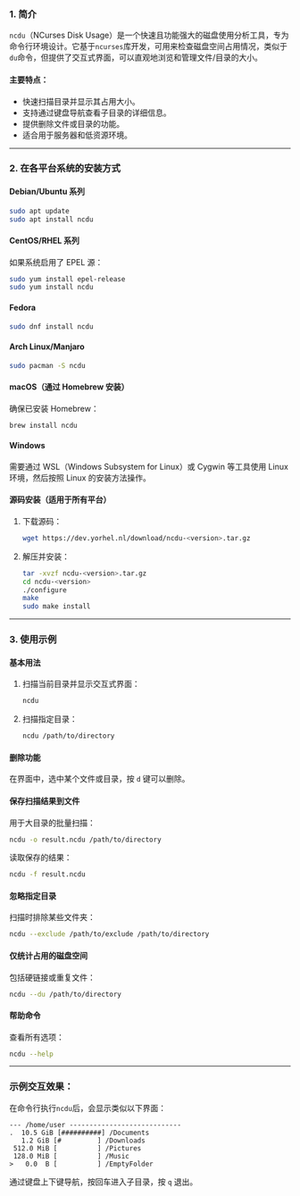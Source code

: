 ### 1. 简介  
`ncdu`（NCurses Disk Usage）是一个快速且功能强大的磁盘使用分析工具，专为命令行环境设计。它基于`ncurses`库开发，可用来检查磁盘空间占用情况，类似于`du`命令，但提供了交互式界面，可以直观地浏览和管理文件/目录的大小。

#### 主要特点：
- 快速扫描目录并显示其占用大小。
- 支持通过键盘导航查看子目录的详细信息。
- 提供删除文件或目录的功能。
- 适合用于服务器和低资源环境。

---

### 2. 在各平台系统的安装方式  

#### **Debian/Ubuntu 系列**  
```bash
sudo apt update
sudo apt install ncdu
```

#### **CentOS/RHEL 系列**  
如果系统启用了 EPEL 源：
```bash
sudo yum install epel-release
sudo yum install ncdu
```

#### **Fedora**  
```bash
sudo dnf install ncdu
```

#### **Arch Linux/Manjaro**  
```bash
sudo pacman -S ncdu
```

#### **macOS**（通过 Homebrew 安装）  
确保已安装 Homebrew：
```bash
brew install ncdu
```

#### **Windows**  
需要通过 WSL（Windows Subsystem for Linux）或 Cygwin 等工具使用 Linux 环境，然后按照 Linux 的安装方法操作。

#### **源码安装**（适用于所有平台）  
1. 下载源码：
   ```bash
   wget https://dev.yorhel.nl/download/ncdu-<version>.tar.gz
   ```
2. 解压并安装：
   ```bash
   tar -xvzf ncdu-<version>.tar.gz
   cd ncdu-<version>
   ./configure
   make
   sudo make install
   ```

---

### 3. 使用示例  

#### **基本用法**  
1. 扫描当前目录并显示交互式界面：
   ```bash
   ncdu
   ```

2. 扫描指定目录：
   ```bash
   ncdu /path/to/directory
   ```

#### **删除功能**  
在界面中，选中某个文件或目录，按 `d` 键可以删除。

#### **保存扫描结果到文件**  
用于大目录的批量扫描：
```bash
ncdu -o result.ncdu /path/to/directory
```
读取保存的结果：
```bash
ncdu -f result.ncdu
```

#### **忽略指定目录**  
扫描时排除某些文件夹：
```bash
ncdu --exclude /path/to/exclude /path/to/directory
```

#### **仅统计占用的磁盘空间**  
包括硬链接或重复文件：
```bash
ncdu --du /path/to/directory
```

#### **帮助命令**  
查看所有选项：
```bash
ncdu --help
```

--- 

### 示例交互效果：
在命令行执行`ncdu`后，会显示类似以下界面：  
```
--- /home/user ----------------------------
.  10.5 GiB [##########] /Documents
   1.2 GiB [#         ] /Downloads
 512.0 MiB [          ] /Pictures
 128.0 MiB [          ] /Music
>   0.0  B [          ] /EmptyFolder
```
通过键盘上下键导航，按回车进入子目录，按 `q` 退出。
